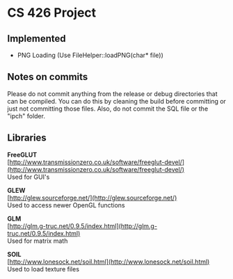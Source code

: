 CS 426 Project
==============

Implemented 
-----------

* PNG Loading (Use FileHelper::loadPNG(char* file))

Notes on commits
----------------
Please do not commit anything from the release or debug directories that can be compiled. You can do this by cleaning the build before committing or just not committing those files. Also, do not commit the SQL file or the "ipch" folder.

Libraries
---------

**FreeGLUT**  
[http://www.transmissionzero.co.uk/software/freeglut-devel/](http://www.transmissionzero.co.uk/software/freeglut-devel/)  
Used for GUI's

**GLEW**   
[http://glew.sourceforge.net/](http://glew.sourceforge.net/)  
Used to access newer OpenGL functions
 
**GLM**  
[http://glm.g-truc.net/0.9.5/index.html](http://glm.g-truc.net/0.9.5/index.html)  
Used for matrix math

**SOIL**  
[http://www.lonesock.net/soil.html](http://www.lonesock.net/soil.html)  
Used to load texture files 